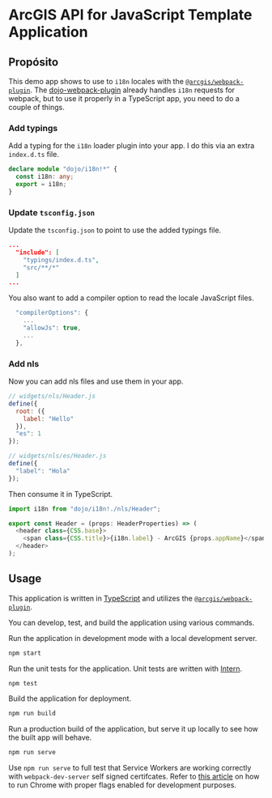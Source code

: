 # ArcGIS API for JavaScript Template Application

## Propósito

This demo app shows to use to `i18n` locales with the [`@arcgis/webpack-plugin`](https://github.com/Esri/arcgis-webpack-plugin). The [dojo-webpack-plugin](https://github.com/OpenNTF/dojo-webpack-plugin) already handles `i18n` requests for webpack, but to use it properly in a TypeScript app, you need to do a couple of things.

### Add typings

Add a typing for the `i18n` loader plugin into your app. I do this via an extra `index.d.ts` file.

```ts
declare module "dojo/i18n!*" {
  const i18n: any;
  export = i18n;
}
```

### Update `tsconfig.json`

Update the `tsconfig.json` to point to use the added typings file.

```json
...
  "include": [
    "typings/index.d.ts",
    "src/**/*"
  ]
...
```

You also want to add a compiler option to read the locale JavaScript files.

```js
  "compilerOptions": {
    ...
    "allowJs": true,
    ...
  },
```

### Add nls

Now you can add nls files and use them in your app.

```js
// widgets/nls/Header.js
define({
  root: ({
    label: "Hello"
  }),
  "es": 1
});

// widgets/nls/es/Header.js
define({
  "label": "Hola"
});
```

Then consume it in TypeScript.

```ts
import i18n from "dojo/i18n!./nls/Header";

export const Header = (props: HeaderProperties) => (
  <header class={CSS.base}>
    <span class={CSS.title}>{i18n.label} - ArcGIS {props.appName}</span>
  </header>
);
```

## Usage

This application is written in [TypeScript](http://www.typescriptlang.org/) and utilizes the [`@arcgis/webpack-plugin`](https://github.com/Esri/arcgis-webpack-plugin).

You can develop, test, and build the application using various commands.

Run the application in development mode with a local development server.
```sh
npm start
```

Run the unit tests for the application. Unit tests are written with [Intern](https://theintern.io/).
```sh
npm test
```

Build the application for deployment.
```sh
npm run build
```

Run a production build of the application, but serve it up locally to see how the built app will behave.
```sh
npm run serve
```

Use `npm run serve` to full test that Service Workers are working correctly with `webpack-dev-server` self signed certifcates. Refer to [this article](https://deanhume.com/testing-service-workers-locally-with-self-signed-certificates/) on how to run Chrome with proper flags enabled for development purposes.
